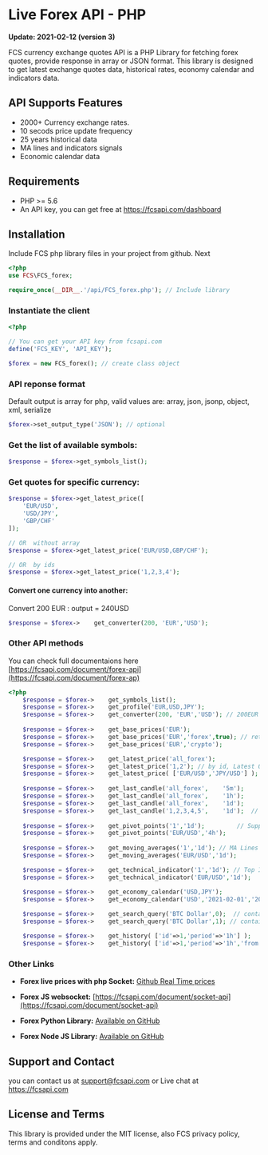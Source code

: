 # Live Forex API - PHP

<b>Update: 2021-02-12 (version 3)</b>

FCS currency exchange quotes API is a PHP Library for fetching forex quotes, provide response in array or JSON format.
This library is designed to get latest exchange quotes data, historical rates, economy calendar and indicators data. 

## API Supports Features
* 2000+ Currency exchange rates.
* 10 secods price update frequency
* 25 years historical data
* MA lines and indicators signals
* Economic calendar data

## Requirements
* PHP >= 5.6
* An API key, you can get free at https://fcsapi.com/dashboard

## Installation
Include FCS php library files in your project from github. Next
````PHP
<?php 
use FCS\FCS_forex;

require_once(__DIR__.'/api/FCS_forex.php'); // Include library

````
### Instantiate the client
````PHP
<?php

// You can get your API key from fcsapi.com
define('FCS_KEY', 'API_KEY');

$forex = new FCS_forex(); // create class object

````
### API reponse format
Default output is array for php, valid values are: array, json, jsonp, object, xml, serialize
```PHP
$forex->set_output_type('JSON'); // optional
```
### 	Get the list of available symbols:
````PHP
$response = $forex->get_symbols_list();
````

### Get quotes for specific currency:
````PHP
$response = $forex->get_latest_price([
	'EUR/USD',
	'USD/JPY',
	'GBP/CHF'
]);

// OR  without array
$response = $forex->get_latest_price('EUR/USD,GBP/CHF');

// OR  by ids
$response = $forex->get_latest_price('1,2,3,4');
````

#### Convert one currency into another:
Convert 200 EUR : output = 240USD
````PHP
$response = $forex->	get_converter(200, 'EUR','USD');
````

### Other API methods
You can  check full documentaions here [https://fcsapi.com/document/forex-api](https://fcsapi.com/document/forex-ap)
````PHP
<?php 
	$response = $forex->	get_symbols_list();
	$response = $forex->	get_profile('EUR,USD,JPY');
	$response = $forex->	get_converter(200, 'EUR','USD'); // 200EUR to output 240 USD
	
	$response = $forex->	get_base_prices('EUR');
	$response = $forex->	get_base_prices('EUR','forex',true); // return with last update time
	$response = $forex->	get_base_prices('EUR','crypto');

	$response = $forex->	get_latest_price('all_forex');
	$response = $forex->	get_latest_price('1,2'); // by id, Latest OHLC
	$response = $forex->	get_latest_price( ['EUR/USD','JPY/USD'] ); // OHLC, Ask,bid,spread, change 
	
	$response = $forex->	get_last_candle('all_forex',	'5m');
	$response = $forex->	get_last_candle('all_forex',	'1h');
	$response = $forex->	get_last_candle('all_forex',	'1d');
	$response = $forex->	get_last_candle('1,2,3,4,5',	'1d'); 	// OHLC of specific time period
	
	$response = $forex->	get_pivot_points('1','1d'); 		// Support / Resistance
	$response = $forex->	get_pivot_points('EUR/USD','4h');
	
	$response = $forex->	get_moving_averages('1','1d'); // MA Lines signals
	$response = $forex->	get_moving_averages('EUR/USD','1d');

	$response = $forex->	get_technical_indicator('1','1d'); // Top Indicators
	$response = $forex->	get_technical_indicator('EUR/USD','1d');

	$response = $forex->	get_economy_calendar('USD,JPY');
	$response = $forex->	get_economy_calendar('USD','2021-02-01','2021-02-10');
	
	$response = $forex->	get_search_query('BTC Dollar',0);  // contain any words
	$response = $forex->	get_search_query('BTC Dollar',1); // contain all words

	$response = $forex->	get_history( ['id'=>1,'period'=>'1h'] );
	$response = $forex->	get_history( ['id'=>1,'period'=>'1h','from'=>'2020-01-01', 'to'=>'2020-01-31'] );

````

### Other Links
- **Forex live prices with php Socket:** [Github Real Time prices](https://github.com/fcsapi/Real-Time-Prices-with-Socket-PHP) <br>
- **Forex JS websocket:** [https://fcsapi.com/document/socket-api](https://fcsapi.com/document/socket-api)

- **Forex Python Library:** [Available on GitHub](https://github.com/fcsapi/Forex-API-Python)
- **Forex Node JS Library:** [Available on GitHub](https://github.com/fcsapi/forex-api-node-js)


## Support and Contact
you can contact us at [support@fcsapi.com](mailto:support@fcsapi.com) or Live chat at https://fcsapi.com

## License and Terms
This library is provided under the MIT license, also FCS privacy policy, terms and conditons apply.
